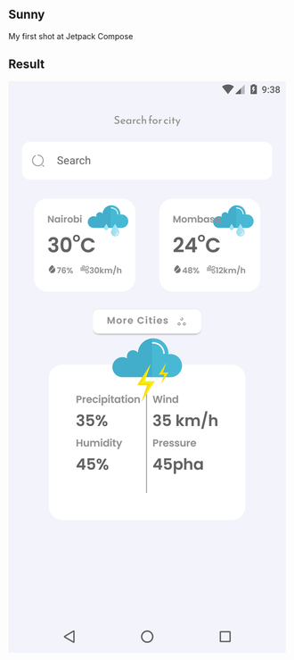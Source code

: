 ## Sunny
My first shot at Jetpack Compose

## Result
![Img](screenshots/Screenshot_20220911_123814.png)